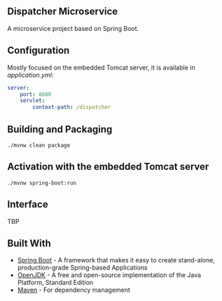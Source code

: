 Dispatcher Microservice
----
A microservice project based on Spring Boot.

## Configuration
Mostly focused on the embedded Tomcat server, it is available in  _application.yml_:
```yaml
server:
    port: 8080
    servlet:
        context-path: /dispatcher
```



## Building and Packaging
~~~
./mvnw clean package
~~~
## Activation with the embedded Tomcat server
~~~
./mvnw spring-boot:run
~~~
## Interface

TBP

## Built With
* [Spring Boot](https://spring.io/projects/spring-boot) - A framework that makes it easy to create stand-alone, production-grade Spring-based Applications
* [OpenJDK](https://openjdk.java.net/) - A free and open-source implementation of the Java Platform, Standard Edition
* [Maven](https://maven.apache.org/) - For dependency management
